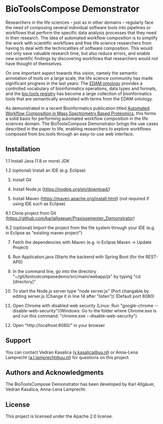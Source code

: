 # BioToolsCompose Demonstrator
Researchers in the life sciences – just as in other domains – regularly face 
the need of composing several individual software tools into pipelines or
workflows that perform the specific data analysis processes that they need in
their research. The idea of automated workflow composition is to simplify the
work with scientific workflows and free life science researchers from having to
deal with the technicalities of software composition. This would not only save
valuable research time, but also reduce errors, and enable new scientific
findings by discovering workflows that researchers would not have thought of
themselves.

On one important aspect towards this vision, namely the semantic annotation of 
tools on a large scale, the life science community has made significant progress
in the last years: The [EDAM ontology](http://edamontology.org/page) 
provides a controlled vocabulary of bioinformatics operations, data types and
formats, and the [bio.tools registry](https://bio.tools/) has become a large collection of 
bioinformatics tools that are semantically annotated with terms from the EDAM ontology. 

As demonstrated in a recent Bioinformatics publication titled [Automated Workflow
Composition in Mass Spectrometry Based Proteomics](https://academic.oup.com/bioinformatics/article/35/4/656/5060940), 
this forms a solid basis for performing automated workflow composition in the
life sciences domain. The BioToolsCompose Demonstrator brings the use cases
described in the paper to life, enabling researchers to explore workflows
composed from bio.tools through an easy-to-use web interface. 

## Installation
1.1 Install Java (1.8 or more) JDK

1.2 (optional) Install an IDE (e.g. Eclipse)

3.  Install Git

4.  Install Node.js (https://nodejs.org/en/download/)

5.  Install Maven (https://maven.apache.org/install.html) (not required if using IDE such as Eclipse)

6.1 Clone project from Git (https://github.com/karlallgaeuer/Praxissemester_Demonstrator)

6.2 (optional) Import the project from the file system through your IDE (e.g. in Eclipse as "existing maven project")

7.  Fetch the dependencies with Maven (e.g. in Eclipse Maven -> Update Project)

8.  Run Application.java (Starts the backend with Spring Boot (for the REST-API))

9.  In the command line, go into the directory "~/git/biotoolcompesedemo/src/main/webapp/js" by typing "cd [directory]"

10.  To start the Node.js server type "node server.js" (Port changable by editing server.js (Change it in line 14 after "listen")) (Default port 8080)

11. Open Chrome with disabled web security (Linux: Run "google-chrome --disable-web-security")(Windows: Go to the folder where Chrome.exe is and run this command: "chrome.exe --disable-web-security")

12. Open "http://localhost:8080/" in your browser 

## Support
You can contact Vedran Kasalica (v.kasalica@uu.nl) or Anna-Lena Lamprecht 
(a.l.lamprecht@uu.nl) for questions on this project.

## Authors and Acknowledgments
The BioToolsCompose Demonstrator has been developed by Karl Allgäuer, 
Vedran Kasalica, Anna-Lena Lamprecht.

## License
This project is licensed under the Apache 2.0 license.

